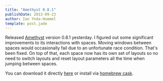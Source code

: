 ```yaml
---
title: "Amethyst 0.8.1"
publishDate: 2013-09-23
author: Ian Ynda-Hummel
template: post.jade
---
```


Released [Amethyst](http://ianyh.com/amethyst) version 0.8.1 yesterday. I
figured out some significant improvements to its interactions with
spaces. Moving windows between spaces would occasionally fail due to an
unfortunate race condition. That's been fixed. On top of that, each space now
has its own set of layouts so no need to switch layouts and reset layout
parameters all the time when jumping between spaces.

You can download it directly
[here](http://ianyh.com/amethyst/versions/Amethyst-0.8.1.zip) or install via
[homebrew cask](https://github.com/phinze/homebrew-cask).
